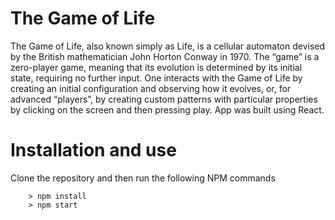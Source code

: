 # The Game of Life
The Game of Life, also known simply as Life, is a cellular automaton devised by the British mathematician John Horton Conway in 1970. The “game” is a zero-player game, meaning that its evolution is determined by its initial state, requiring no further input.
One interacts with the Game of Life by creating an initial configuration and observing how it evolves, or, for advanced “players”, by creating custom patterns with particular properties by clicking on the screen and then pressing play.
App was built using React.

# Installation and use

Clone the repository and then run the following NPM commands

```
	> npm install
	> npm start
```
